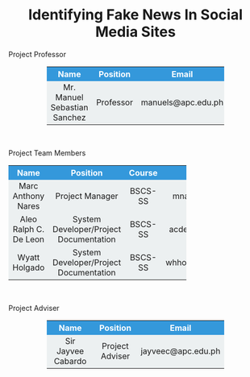 
<center><h1>Identifying Fake News In Social Media Sites</h1></center>
Project Professor 

<center>	  
<table style = "width: 70%" align="center">
<tr bgcolor="#3498DB">	 
<th><font color=white> Name </font></th>	 
<th><font color=white> Position </font></th>	 
<th><font color=white> Email </font></th>	 
</tr>	 

<tr align="center">	 

<td style= "width: 40%" height="30" bgcolor="#ECF0F1"> Mr. Manuel Sebastian Sanchez</td> 
<td style= "width: 30%" height="30" bgcolor="#ECF0F1"> Professor</td> 
<td style= "width: 30%" height="30" bgcolor="#ECF0F1"> manuels@apc.edu.ph</td> 


</tr>	 	 

</table> 
</center>
<br>

Project Team Members 
<br> 
<table style="width:70%" align="center">
  <tr bgcolor="#3498DB">
    <th><font color = white> Name </font></th>
    <th><font color = white> Position </font></th>
    <th><font color = white> Course </font></th>
    <th><font color = white> Email </font></th>
  </tr>
  <tr align="center">
    <td style= "width: 30%" height="30" bgcolor="#ECF0F1">Marc Anthony Nares</td>
    <td style= "width: 25%" height="30" bgcolor="#ECF0F1">Project Manager</td>
    <td style= "width: 15%" height="30" bgcolor="#ECF0F1">BSCS-SS</td>
    <td style= "width: 40%" height="30" bgcolor="#ECF0F1">mnares@student.apc.edu.ph</td>
  </tr>
   <tr align="center">
    <td style= "width: 30%" height="30" bgcolor="#ECF0F1">Aleo Ralph C. De Leon</td>
    <td style= "width: 25%" height="30" bgcolor="#ECF0F1">System Developer/Project Documentation</td>
    <td style= "width: 15%" height="30" bgcolor="#ECF0F1">BSCS-SS</td>
    <td style= "width: 40%" height="30" bgcolor="#ECF0F1">acdeleon@student.apc.edu.ph</td>
  </tr>
  <tr align="center">
    <td style= "width: 30%" height="30" bgcolor="#ECF0F1">Wyatt Holgado</td>
    <td style= "width: 25%" height="30" bgcolor="#ECF0F1">System Developer/Project Documentation</td>
    <td style= "width: 15%" height="30" bgcolor="#ECF0F1">BSCS-SS</td>
    <td style= "width: 40%" height="30" bgcolor="#ECF0F1">whholgado@student.apc.edu.ph</td>
  </tr>
</table>
<br>

Project Adviser

<center>	  
<table style = "width: 70%" align="center">
<tr bgcolor="#3498DB">	 
<th><font color=white> Name </font></th>	 
<th><font color=white> Position </font></th>	 
<th><font color=white> Email </font></th>	 
</tr>	 

<tr align="center">	 

<td style= "width: 40%" height="30" bgcolor="#ECF0F1">Sir Jayvee Cabardo</td> 
<td style= "width: 30%" height="30" bgcolor="#ECF0F1">Project Adviser</td> 
<td style= "width: 30%" height="30" bgcolor="#ECF0F1">jayveec@apc.edu.ph</td> 


</tr>	 	 

</table> 
</center>
<br>
